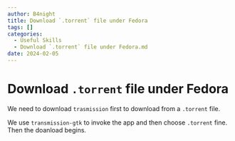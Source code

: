 ```yaml
---
author: B4night
title: Download `.torrent` file under Fedora
tags: []
categories:
  - Useful Skills
  - Download `.torrent` file under Fedora.md
date: 2024-02-05
---
```


# Download `.torrent` file under Fedora

We need to download `trasmission` first to download from a `.torrent` file.

We use `transmission-gtk` to invoke the app and then choose `.torrent` fine. Then the doanload begins.

